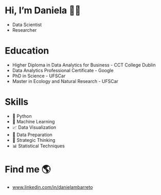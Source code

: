 # Hi, I’m Daniela 🙋‍♀️
- Data Scientist
- Researcher

# Education
- Higher Diploma in Data Analytics for Business - CCT College Dublin
- Data Analytics Professional Certificate - Google 
- PhD in Science - UFSCar
- Master in Ecology and Natural Research - UFSCar
  
# Skills
- 🐍 Python
- 🔮 Machine Learning
- 📈 Data Visualization
- 👀 Data Preparation
- 🧠 Strategic Thinking
- 📊 Statistical Techniques

# Find me 🌎
- www.linkedin.com/in/danielambarreto

  


<!---
Daniela-MB/Daniela-MB is a ✨ special ✨ repository because its `README.md` (this file) appears on your GitHub profile.
You can click the Preview link to take a look at your changes.
--->

